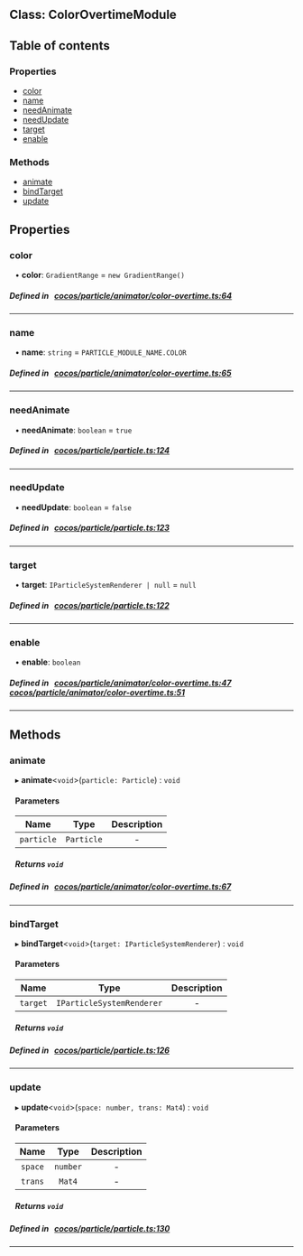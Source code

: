 
## Class: ColorOvertimeModule











<div class="table-of-content">
<h2>Table of contents</h2>


### Properties

- [ color](#color)
- [ name](#name)
- [ needAnimate](#needAnimate)
- [ needUpdate](#needUpdate)
- [ target](#target)
- [ enable](#enable)

### Methods

- [ animate](#animate)
- [ bindTarget](#bindTarget)
- [ update](#update)
</div>

## Properties


### color
<div style="margin-left: 10px;">




•  **color**:
`GradientRange`  = `new GradientRange()`
</div>

##### Defined in &nbsp;   [cocos/particle/animator/color-overtime.ts:64](https://github.com/cocos-creator/engine/blob/c7bf6b8a9/cocos/particle/animator/color-overtime.ts#L64)&nbsp;


___


### name
<div style="margin-left: 10px;">




•  **name**:
`string`  = `PARTICLE_MODULE_NAME.COLOR`
</div>

##### Defined in &nbsp;   [cocos/particle/animator/color-overtime.ts:65](https://github.com/cocos-creator/engine/blob/c7bf6b8a9/cocos/particle/animator/color-overtime.ts#L65)&nbsp;


___


### needAnimate
<div style="margin-left: 10px;">




•  **needAnimate**:
`boolean`  = `true`
</div>

##### Defined in &nbsp;   [cocos/particle/particle.ts:124](https://github.com/cocos-creator/engine/blob/c7bf6b8a9/cocos/particle/particle.ts#L124)&nbsp;


___


### needUpdate
<div style="margin-left: 10px;">




•  **needUpdate**:
`boolean`  = `false`
</div>

##### Defined in &nbsp;   [cocos/particle/particle.ts:123](https://github.com/cocos-creator/engine/blob/c7bf6b8a9/cocos/particle/particle.ts#L123)&nbsp;


___


### target
<div style="margin-left: 10px;">




•  **target**:
`IParticleSystemRenderer | null`  = `null`
</div>

##### Defined in &nbsp;   [cocos/particle/particle.ts:122](https://github.com/cocos-creator/engine/blob/c7bf6b8a9/cocos/particle/particle.ts#L122)&nbsp;


___


### enable
<div style="margin-left: 10px;">




•  **enable**:
 ``boolean`` 
</div>

##### Defined in &nbsp;   [cocos/particle/animator/color-overtime.ts:47](https://github.com/cocos-creator/engine/blob/c7bf6b8a9/cocos/particle/animator/color-overtime.ts#L47)&nbsp;   [cocos/particle/animator/color-overtime.ts:51](https://github.com/cocos-creator/engine/blob/c7bf6b8a9/cocos/particle/animator/color-overtime.ts#L51)&nbsp;


___

<!---->
## Methods

### animate

<div style="margin-left: 10px;">

▸   **animate**<`void`\>(`particle: Particle`) : `void`



#### Parameters

| Name | Type | Description |
| :------: | :------: | :------: |
| `particle` | `Particle` | - |


##### Returns `void`
</div>

##### Defined in &nbsp;   [cocos/particle/animator/color-overtime.ts:67](https://github.com/cocos-creator/engine/blob/c7bf6b8a9/cocos/particle/animator/color-overtime.ts#L67)&nbsp;
___
### bindTarget

<div style="margin-left: 10px;">

▸   **bindTarget**<`void`\>(`target: IParticleSystemRenderer`) : `void`



#### Parameters

| Name | Type | Description |
| :------: | :------: | :------: |
| `target` | `IParticleSystemRenderer` | - |


##### Returns `void`
</div>

##### Defined in &nbsp;   [cocos/particle/particle.ts:126](https://github.com/cocos-creator/engine/blob/c7bf6b8a9/cocos/particle/particle.ts#L126)&nbsp;
___
### update

<div style="margin-left: 10px;">

▸   **update**<`void`\>(`space: number, trans: Mat4`) : `void`



#### Parameters

| Name | Type | Description |
| :------: | :------: | :------: |
| `space` | `number` | - |
| `trans` | `Mat4` | - |


##### Returns `void`
</div>

##### Defined in &nbsp;   [cocos/particle/particle.ts:130](https://github.com/cocos-creator/engine/blob/c7bf6b8a9/cocos/particle/particle.ts#L130)&nbsp;
___
<!---->



